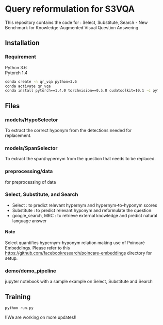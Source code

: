 # Query reformulation for S3VQA
This repository contains the code for : Select, Substitute, Search - New Benchmark for Knowledge-Augmented Visual Question Answering

## Installation 

### Requirement 
Python 3.6  
Pytorch 1.4  

```bash
conda create -n qr_vqa python=3.6
conda activate qr_vqa 
conda install pytorch==1.4.0 torchvision==0.5.0 cudatoolkit=10.1 -c pytorch
```

## Files

### models/HypoSelector
To extract the correct hyponym from the detections needed for replacement.

### models/SpanSelector
To extract the span/hypernym from the question that needs to be replaced.

### preprocessing/data
for preprocessing of data

### Select, Substitute, and Search 

 - Select : to predict relevant hypernym and hypernym-to-hyponym scores
 - Substitute : to predict relevant hyponym and reformulate the question
 - google_search, MRC : to retrieve external knowledge and predict natural language answer
#### Note
 Select quantifies hypernym-hyponym relation making use of Poincaré Embeddings. Please refer to this https://github.com/facebookresearch/poincare-embeddings directory for setup.

### demo/demo_pipeline
jupyter notebook with a sample example on Select, Substitute and Search

## Training 
```bash
python run.py
```



!!We are working on more updates!!

